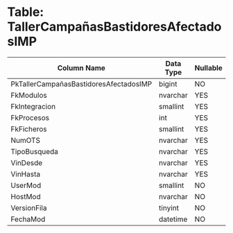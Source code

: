 # Table: TallerCampañasBastidoresAfectadosIMP

| Column Name | Data Type | Nullable |
|-------------|-----------|----------|
| PkTallerCampañasBastidoresAfectadosIMP | bigint | NO |
| FkModulos | nvarchar | YES |
| FkIntegracion | smallint | YES |
| FkProcesos | int | YES |
| FkFicheros | smallint | YES |
| NumOTS | nvarchar | YES |
| TipoBusqueda | nvarchar | YES |
| VinDesde | nvarchar | YES |
| VinHasta | nvarchar | YES |
| UserMod | smallint | NO |
| HostMod | nvarchar | NO |
| VersionFila | tinyint | NO |
| FechaMod | datetime | NO |

